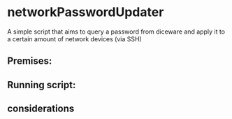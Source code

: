 # networkPasswordUpdater
A simple script that aims to query a password from diceware and apply it to a certain amount of network devices (via SSH)

## Premises: 

## Running script:

## considerations